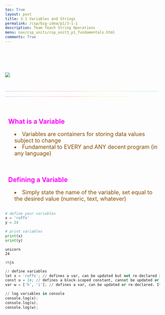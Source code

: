 ```yaml
---
toc: True
layout: post
title: 3.1 Variables and Strings
permalink: /csp/big-idea/p1/3-1-1
description: Team Teach String Operations
menu: nav/csp_units/csp_unit3_p1_fundamentals.html
comments: True
---
```


<html>
    <style>
        @keyframes bounce {
            0%, 20%, 50%, 80%, 100% {
                transform: translateY(0);
            }
            10%, 30%, 60%, 90% {
                transform: translateY(-30px);
            }
            40%, 70% {
                transform: translateY(-15px);
            }
        }
        @keyframes bounce2 {
            /* bounce */
            0%, 20%, 50%, 80%, 100% {
                transform: translateY(0);
            }
            10%, 30%, 60%, 90% {
                transform: translateY(-30px);
            }
            40%, 70% {
                transform: translateY(-15px);
            }
            /* flips */
            0%, 25% {
                transform: rotateZ(0deg);
            }
            25%, 50% {
                transform: rotateY(180deg);
            }
            50%, 75% {
                transform: rotateZ(180deg);
            }
            75%, 100% {
                transform: rotateY(0deg);
            }
        }
        h2{
            color: #ffd9d9;
        }
    </style>
    <br>
    <br>
    <br>
    <br>
    <br>
    <img style="animation: bounce2 3s ease infinite; max-width: 25%; filter: saturate(200%);" src="{{site.baseurl}}/images/p1group1images/img5.png">
    <br>
    <br>
    <p style="animation: bounce 3s ease infinite; background: linear-gradient(to right, #C9B1FF, #FFCAF2, #FFB2B1, #FFF3AD, #BCFFBC, #A2EDFF);-webkit-text-fill-color: transparent; -webkit-background-clip: text;"> ____________________________________________________________________________________________________________________________________________</p>
</html>


<br>
<h2>What is a Variable</h2>
<li>Variables are containers for storing data values subject to change</li>
<li>Fundamental to EVERY and ANY decent program (in any language)</li>
<br>
<style>
    h1 {
        color: #ff00fb;
        padding-left: 10px;
    }
    h2 {
        color: #ff00fb;
        padding-left: 10px;
    }
    div {
        background-color: #33c9ff;
        border-radius: 10px;
    }
    li {
        color: #864d00;
        padding-left: 30px;
        font-size: 18px;
    }
</style>



<br>
<h2>Defining a Variable</h2>
<li>Simply state the name of the variable, set equal to the desired value (numeric, text, whatever)</li>
<br>
<style>
    h2 {
        color: #ff00fb;
        padding-left: 10px;
    }
    div {
        background-color: #33c9ff;
        border-radius: 10px;
    }
    li {
        color: #864d00;
        padding-left: 30px;
        font-size: 18px;
    }
</style>


```python
# define your variables
x = 'ruffs'
y = 24

# print variables
print(x)
print(y)
```

    unicorn
    24



```python
%%js 

// define variables 
let x = 'ruffs'; // defines a var, can be updated but not re-declared in the same scope
const u = 24; // defines a block-scoped constant, cannot be updated or re-declared.
var w = ['h', 'i']; // defines a var, can be updated or re-declared. It’s function-scoped

// log variables in console
console.log(x);
console.log(u);
console.log(w);
```
